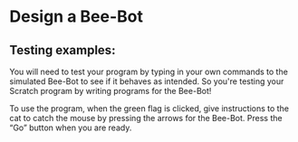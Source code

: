 # Design a Bee-Bot

## Testing examples:

You will need to test your program by typing in your own commands to the simulated Bee-Bot to see if it behaves as intended. So you're testing your Scratch program by writing programs for the Bee-Bot!

To use the program, when the green flag is clicked, give instructions to the cat to catch the mouse by pressing the arrows for the Bee-Bot. Press the “Go” button when you are ready.
